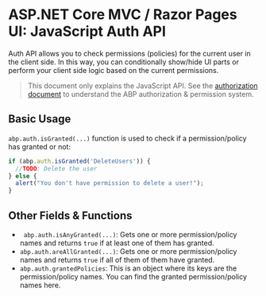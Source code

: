 # ASP.NET Core MVC / Razor Pages UI: JavaScript Auth API

Auth API allows you to check permissions (policies) for the current user in the client side. In this way, you can conditionally show/hide UI parts or perform your client side logic based on the current permissions.

> This document only explains the JavaScript API. See the [authorization document](../../../fundamentals/authorization.md) to understand the ABP authorization & permission system.

## Basic Usage

`abp.auth.isGranted(...)` function is used to check if a permission/policy has granted or not:

````js
if (abp.auth.isGranted('DeleteUsers')) {
  //TODO: Delete the user
} else {
  alert("You don't have permission to delete a user!");
}
````

## Other Fields & Functions

* ` abp.auth.isAnyGranted(...)`: Gets one or more permission/policy names and returns `true` if at least one of them has granted.
* `abp.auth.areAllGranted(...)`: Gets one or more permission/policy names and returns `true` if all of them of them have granted.
* `abp.auth.grantedPolicies`: This is an object where its keys are the permission/policy names. You can find the granted permission/policy names here.